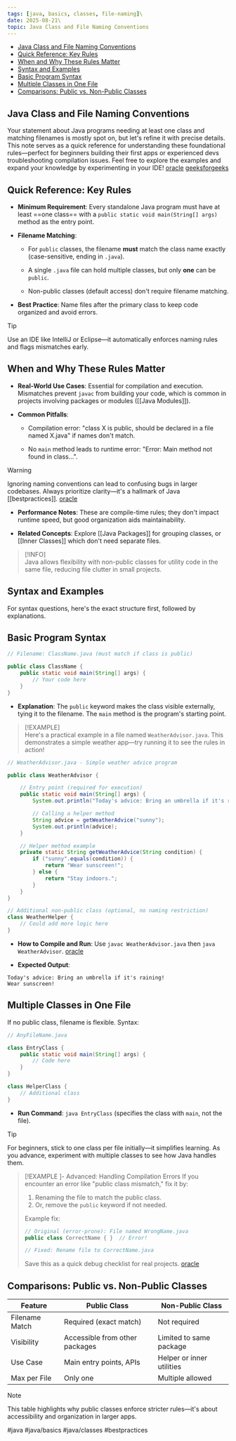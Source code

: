 ```yaml
---
tags: [java, basics, classes, file-naming]\
date: 2025-08-21\
topic: Java Class and File Naming Conventions
---
```


<!-- TOC -->
  * [Java Class and File Naming Conventions](#java-class-and-file-naming-conventions)
  * [Quick Reference: Key Rules](#quick-reference-key-rules)
  * [When and Why These Rules Matter](#when-and-why-these-rules-matter)
  * [Syntax and Examples](#syntax-and-examples)
  * [Basic Program Syntax](#basic-program-syntax)
  * [Multiple Classes in One File](#multiple-classes-in-one-file)
  * [Comparisons: Public vs. Non-Public Classes](#comparisons-public-vs-non-public-classes)
<!-- TOC -->

## Java Class and File Naming Conventions

Your statement about Java programs needing at least one class and matching filenames is mostly spot on, but let's refine
it with precise details. This note serves as a quick reference for understanding these foundational rules—perfect for
beginners building their first apps or experienced devs troubleshooting compilation issues. Feel free to explore the
examples and expand your knowledge by experimenting in your
IDE! [oracle](https://docs.oracle.com/javase/tutorial/java/javaOO/classes.html) [geeksforgeeks](https://www.geeksforgeeks.org/g-fact-44-class-and-file-name-in-java/)

## Quick Reference: Key Rules


- **Minimum Requirement**: Every standalone Java program must have at least ==one class== with a
  `public static void main(String[] args)` method as the entry point.

- **Filename Matching**:

	- For `public` classes, the filename **must** match the class name exactly (case-sensitive, ending in `.java`).

	- A single `.java` file can hold multiple classes, but only **one** can be `public`.

	- Non-public classes (default access) don't require filename matching.

- **Best Practice**: Name files after the primary class to keep code organized and avoid errors.


> [!TIP]  
> Use an IDE like IntelliJ or Eclipse—it automatically enforces naming rules and flags mismatches early.

## When and Why These Rules Matter


- **Real-World Use Cases**: Essential for compilation and execution. Mismatches prevent `javac` from building your code,
  which is common in projects involving packages or modules (\[[Java Modules]\]).

- **Common Pitfalls**:

	- Compilation error: "class X is public, should be declared in a file named X.java" if names don't match.

	- No `main` method leads to runtime error: "Error: Main method not found in class...".


> [!WARNING]  
> Ignoring naming conventions can lead to confusing bugs in larger codebases. Always prioritize clarity—it's a hallmark
> of Java \[[bestpractices]\]. [oracle](https://docs.oracle.com/javase/specs/jls/se21/html/jls-7.html#jls-7.6)


- **Performance Notes**: These are compile-time rules; they don't impact runtime speed, but good organization aids
  maintainability.

- **Related Concepts**: Explore \[[Java Packages]\] for grouping classes, or \[[Inner Classes]\] which don't need
  separate
  files.


> [!INFO]  
> Java allows flexibility with non-public classes for utility code in the same file, reducing file clutter in small
> projects.

## Syntax and Examples

For syntax questions, here's the exact structure first, followed by explanations.

## Basic Program Syntax


```java
// Filename: ClassName.java (must match if class is public)

public class ClassName {
    public static void main(String[] args) {
        // Your code here
    }
}

```


- **Explanation**: The `public` keyword makes the class visible externally, tying it to the filename. The `main` method
  is the program's starting point.


> [!EXAMPLE]  
> Here's a practical example in a file named `WeatherAdvisor.java`. This demonstrates a simple weather app—try running
> it to see the rules in action!


```java
// WeatherAdvisor.java - Simple weather advice program

public class WeatherAdvisor {

    // Entry point (required for execution)
    public static void main(String[] args) {
        System.out.println("Today's advice: Bring an umbrella if it's raining!");

        // Calling a helper method
        String advice = getWeatherAdvice("sunny");
        System.out.println(advice);
    }

    // Helper method example
    private static String getWeatherAdvice(String condition) {
        if ("sunny".equals(condition)) {
            return "Wear sunscreen!";
        } else {
            return "Stay indoors.";
        }
    }
}

// Additional non-public class (optional, no naming restriction)
class WeatherHelper {
    // Could add more logic here
}

```


- **How to Compile and Run**: Use `javac WeatherAdvisor.java` then
  `java WeatherAdvisor`. [oracle](https://docs.oracle.com/javase/8/docs/technotes/tools/windows/javac.html)

- **Expected Output**:


```text
Today's advice: Bring an umbrella if it's raining!
Wear sunscreen!
```


## Multiple Classes in One File

If no public class, filename is flexible. Syntax:


```java
// AnyFileName.java

class EntryClass {
    public static void main(String[] args) {
        // Code here
    }
}

class HelperClass {
    // Additional class
}

```


- **Run Command**: `java EntryClass` (specifies the class with `main`, not the file).


> [!TIP]  
> For beginners, stick to one class per file initially—it simplifies learning. As you advance, experiment with multiple
> classes to see how Java handles them.

> [!EXAMPLE ]- Advanced: Handling Compilation Errors
> If you encounter an error like "public class mismatch," fix it by:
>
> 1. Renaming the file to match the public class.
> 1. Or, remove the `public` keyword if not needed.
>
> Example fix:
>
> ```java
> // Original (error-prone): File named WrongName.java
> public class CorrectName { }  // Error!
>
> // Fixed: Rename file to CorrectName.java
> ```
>
> Save this as a quick debug checklist for real
> projects. [oracle](https://docs.oracle.com/javase/specs/jls/se21/html/jls-7.html#jls-7.6)

## Comparisons: Public vs. Non-Public Classes


| Feature        | Public Class                   | Non-Public Class          |
|----------------|--------------------------------|---------------------------|
| Filename Match | Required (exact match)         | Not required              |
| Visibility     | Accessible from other packages | Limited to same package   |
| Use Case       | Main entry points, APIs        | Helper or inner utilities |
| Max per File   | Only one                       | Multiple allowed          |


> [!NOTE]  
> This table highlights why public classes enforce stricter rules—it's about accessibility and organization in larger
> apps.

#java #java/basics #java/classes #bestpractices
